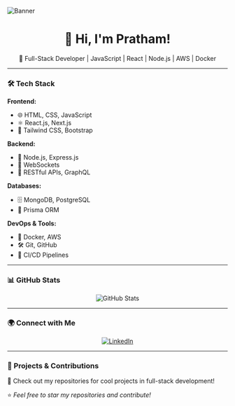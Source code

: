 ![Banner](https://media.licdn.com/dms/image/v2/D4D16AQFjBw534YxXmw/profile-displaybackgroundimage-shrink_350_1400/profile-displaybackgroundimage-shrink_350_1400/0/1738779797154?e=1744243200&v=beta&t=9UoReDEmAZhEc2uKJ1gRjpj2h4S1jrFEwlgfHhdNfho)

<h1 align="center">👋 Hi, I'm Pratham!</h1>

<p align="center">
  🚀 Full-Stack Developer | JavaScript | React | Node.js | AWS | Docker
</p>

---

### 🛠 Tech Stack

**Frontend:**
- 🌐 HTML, CSS, JavaScript
- ⚛️ React.js, Next.js
- 🎨 Tailwind CSS, Bootstrap

**Backend:**
- 🚀 Node.js, Express.js
- 🔌 WebSockets
- 📡 RESTful APIs, GraphQL

**Databases:**
- 🗄️ MongoDB, PostgreSQL
- 📜 Prisma ORM

**DevOps & Tools:**
- 🐳 Docker, AWS
- 🛠️ Git, GitHub
- 🚀 CI/CD Pipelines

---

### 📊 GitHub Stats
<div align="center">
  <img src="https://github-readme-stats.vercel.app/api?username=pratham07m&show_icons=true&theme=radical" alt="GitHub Stats"/>
</div>

---

### 🌍 Connect with Me
<p align="center">
  <a href="www.linkedin.com/in/pratham-mahant">
    <img src="https://img.shields.io/badge/LinkedIn-blue?style=for-the-badge&logo=linkedin" alt="LinkedIn"/>
  </a>
</p>

---

### 🚀 Projects & Contributions
🔹 Check out my repositories for cool projects in full-stack development!

⭐ *Feel free to star my repositories and contribute!*


